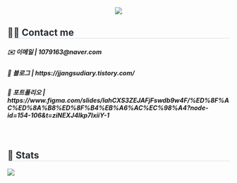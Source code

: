 <div align= "center">
    <img src="https://capsule-render.vercel.app/api?type=waving&color=auto&height=120&text=&animation=&fontColor=000000&fontSize=70" />
    </div>
    <div style="text-align: left;">
    <h2 style="border-bottom: 1px solid #d8dee4; color: #282d33;"> 🧑‍💻 Contact me </h2>
    <h5>✉️ 이메일 | 1079163@naver.com</h5>
      <h5>📎 블로그 | https://jjangsudiary.tistory.com/</h5>
      <h5>📄 포트폴리오 | https://www.figma.com/slides/lahCXS3ZEJAFjFswdb9w4F/%ED%8F%AC%ED%8A%B8%ED%8F%B4%EB%A6%AC%EC%98%A4?node-id=154-106&t=ziNEXJ4lkp7IxiiY-1 </h5>
    <div style="text-align: left;">  </div>  <br> 
    <div style="text-align: left;">  </div> 
    </div>
    <div style="text-align: left;"> 
    <h2 style="border-bottom: 1px solid #d8dee4; color: #282d33;"> 🏅 Stats </h2> <div style="text-align: left;">
        <img src="https://github-readme-stats.vercel.app/api/top-langs/?username=sujungeee&layout=compact&bg_color=180,000000,&title_color=000000&text_color=000000"
           /> </div> 
    </div>
    
